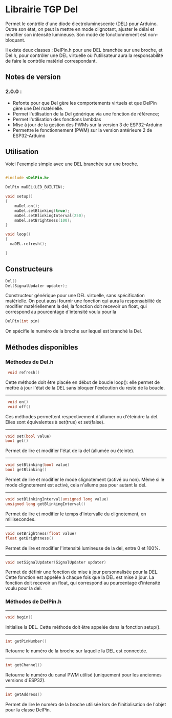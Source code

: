 # Librairie TGP Del

Permet le contrôle d'une diode électroluminescente (DEL) pour Arduino. Outre son état, on peut la mettre en mode clignotant, ajuster le délai et modifier son intensité lumineuse. Son mode de fonctionnement est non-bloquant.

Il existe deux classes : DelPin.h pour une DEL branchée sur une broche, et Del.h, pour contrôler une DEL virtuelle où l'utilisateur aura la responsabilité de faire le contrôle matériel correspondant.


## Notes de version

### 2.0.0 : 
 - Refonte pour que Del gère les comportements virtuels et que DelPin gère une Del matérielle.
 - Permet l'utilisation de la Del générique via une fonction de référence;
 - Permet l'utilisation des fonctions lambdas
 - Mise à jour de la gestion des PWMs sur la version 3 de ESP32-Arduino
 - Permettre le fonctionnement (PWM) sur la version antérieure 2 de ESP32-Arduino


## Utilisation

Voici l'exemple simple avec une DEL branchée sur une broche.

```cpp

#include <DelPin.h> 

DelPin maDEL(LED_BUILTIN); 

void setup()
{
    maDel.on();
    maDel.setBlinking(true);
    maDel.setBlinkingInterval(250);
    maDel.setBrightness(100);
}

void loop()
{
  maDEL.refresh();

}
```

## Constructeurs
```cpp
Del()
Del(SignalUpdater updater);
```
Constructeur générique pour une DEL virtuelle, sans spécification matérielle. On peut aussi fournir une fonction qui aura la responsabilité de modifier matériellement la del; la fonction doit recevoir un float, qui correspond au pourcentage d'intensité voulu pour la 

```cpp
DelPin(int pin)
```
On spécifie le numéro de la broche sur lequel est branché la Del.


## Méthodes disponibles

### Méthodes de Del.h

```cpp
 void refresh()
```
Cette méthode doit être placée en début de boucle loop(): elle permet de mettre à jour l'état de la DEL sans bloquer l'exécution du reste de la boucle.

---
```cpp
 void on()
 void off()
```
Ces méthodes permettent respectivement d'allumer ou d'éteindre la del. Elles sont équivalentes à set(true) et set(false).

---
```cpp
void set(bool value) 
bool get()
```
Permet de lire et modifier l'état de la del (allumée ou éteinte).

---
```cpp
void setBlinking(bool value)
bool getBlinking()
```
Permet de lire et modifier le mode clignotement (activé ou non). Même si le mode clignotement est activé, cela n'allume pas pour autant la del.

---
```cpp
void setBlinkingInterval(unsigned long value)
unsigned long getBlinkingInterval()
```
Permet de lire et modifier le temps d'intervalle du clignotement, en millisecondes.

---
```cpp
void setBrightness(float value)
float getBrightness()
```
Permet de lire et modifier l'intensité lumineuse de la del, entre 0 et 100%.

---
```cpp
void setSignalUpdater(SignalUpdater updater)
```
Permet de définir une fonction de mise à jour personnalisée pour la DEL. Cette fonction est appelée à chaque fois que la DEL est mise à jour. La fonction doit recevoir un float, qui correspond au pourcentage d'intensité voulu pour la del.

### Méthodes de DelPin.h

---
```cpp
void begin()
```
Initialise la DEL. Cette méthode doit être appelée dans la fonction setup().

---
```cpp
int getPinNumber()
```
Retourne le numéro de la broche sur laquelle la DEL est connectée.

---
```cpp
int getChannel()
```
Retourne le numéro du canal PWM utilisé (uniquement pour les anciennes versions d'ESP32).

---
```cpp
int getAddress()
```
Permet de lire le numéro de la broche utilisée lors de l'initialisation de l'objet pour la classe DelPin.
